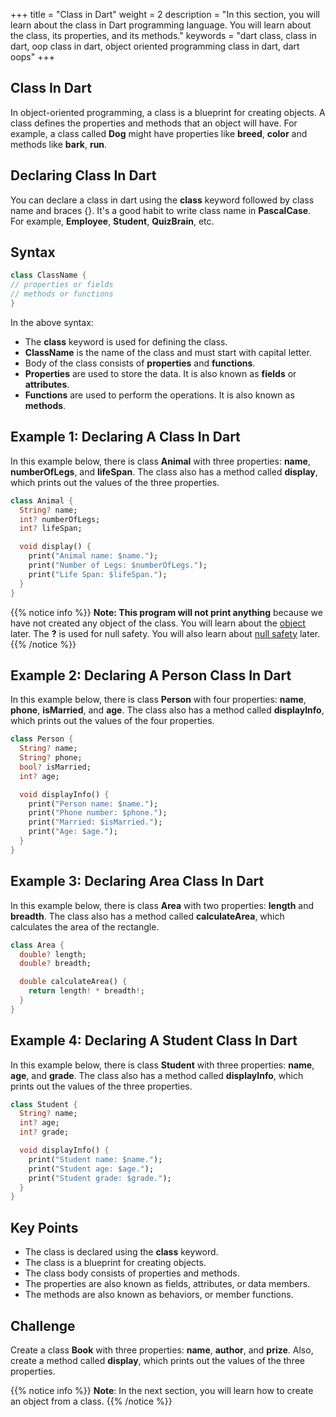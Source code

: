 +++
title = "Class in Dart"
weight = 2
description = "In this section, you will learn about the class in Dart programming language. You will learn about the class, its properties, and its methods."
keywords = "dart class, class in dart, oop class in dart, object oriented programming class in dart, dart oops"
+++

## Class In Dart 
In object-oriented programming, a class is a blueprint for creating objects. A class defines the properties and methods that an object will have. For example, a class called **Dog** might have properties like **breed**, **color** and methods like **bark**, **run**.

## Declaring Class In Dart
You can declare a class in dart using the **class** keyword followed by class name and braces {}. It's a good habit to write class name in **PascalCase**. For example, **Employee**, **Student**, **QuizBrain**, etc.


## Syntax
```dart
class ClassName {
// properties or fields
// methods or functions
}
```

In the above syntax:
- The **class** keyword is used for defining the class.
- **ClassName** is the name of the class and must start with capital letter.
- Body of the class consists of **properties** and **functions**.
- **Properties** are used to store the data. It is also known as **fields** or **attributes**.
- **Functions** are used to perform the operations. It is also known as **methods**.

## Example 1: Declaring A Class In Dart
In this example below, there is class **Animal** with three properties: **name**, **numberOfLegs**, and **lifeSpan**. The class also has a method called **display**, which prints out the values of the three properties. 

```dart
class Animal {
  String? name;
  int? numberOfLegs;
  int? lifeSpan;

  void display() {
    print("Animal name: $name.");
    print("Number of Legs: $numberOfLegs.");
    print("Life Span: $lifeSpan.");
  }
}
```
{{% notice info %}}
**Note: This program will not print anything** because we have not created any object of the class. You will learn about the  [object](/object-oriented-programming/object-in-dart/) later. The **?** is used for null safety. You will also learn about [null safety](/null-safety/) later.
{{% /notice %}}

## Example 2: Declaring A Person Class In Dart
In this example below, there is class **Person** with four properties: **name**, **phone**, **isMarried**, and **age**. The class also has a method called **displayInfo**, which prints out the values of the four properties.

```dart
class Person {
  String? name;
  String? phone;
  bool? isMarried;
  int? age;

  void displayInfo() {
    print("Person name: $name.");
    print("Phone number: $phone.");
    print("Married: $isMarried.");
    print("Age: $age.");
  }
}
```

## Example 3: Declaring Area Class In Dart
In this example below, there is class **Area** with two properties: **length** and **breadth**. The class also has a method called **calculateArea**, which calculates the area of the rectangle.

```dart
class Area {
  double? length;
  double? breadth;

  double calculateArea() {
    return length! * breadth!;
  }
}
```

## Example 4: Declaring A Student Class In Dart
In this example below, there is class **Student** with three properties: **name**, **age**, and **grade**. The class also has a method called **displayInfo**, which prints out the values of the three properties. 

```dart
class Student {
  String? name;
  int? age;
  int? grade;

  void displayInfo() {
    print("Student name: $name.");
    print("Student age: $age.");
    print("Student grade: $grade.");
  }
}
```
## Key Points
- The class is declared using the **class** keyword.
- The class is a blueprint for creating objects.
- The class body consists of properties and methods.
- The properties are also known as fields, attributes, or data members.
- The methods are also known as behaviors, or member functions.


## Challenge
Create a class **Book** with three properties: **name**, **author**, and **prize**. Also, create a method called **display**, which prints out the values of the three properties.

{{% notice info %}}
**Note**: In the next section, you will learn how to create an object from a class.
{{% /notice %}}
